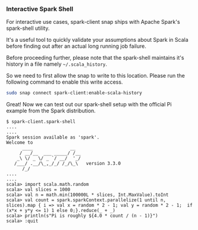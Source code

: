 ### Interactive Spark Shell
For interactive use cases, spark-client snap ships with Apache Spark's spark-shell utility.

It's a useful tool to quickly validate your assumptions about Spark in Scala before finding out after an actual long running job failure.

Before proceeding further, please note that the spark-shell maintains it's history in a file namely ```~/.scala_history```.

So we need to first allow the snap to write to this location. Please run the following command to enable this write access.

```bash
sudo snap connect spark-client:enable-scala-history
```

Great! Now we can test out our spark-shell setup with the official Pi example from the Spark distribution.

```shell
$ spark-client.spark-shell
....
....
Spark session available as 'spark'.
Welcome to
      ____              __
     / __/__  ___ _____/ /__
    _\ \/ _ \/ _ `/ __/  '_/
   /___/ .__/\_,_/_/ /_/\_\   version 3.3.0
      /_/
....
....
scala> import scala.math.random
scala> val slices = 1000
scala> val n = math.min(100000L * slices, Int.MaxValue).toInt
scala> val count = spark.sparkContext.parallelize(1 until n, slices).map { i => val x = random * 2 - 1; val y = random * 2 - 1;  if (x*x + y*y <= 1) 1 else 0;}.reduce(_ + _)
scala> println(s"Pi is roughly ${4.0 * count / (n - 1)}")
scala> :quit
```